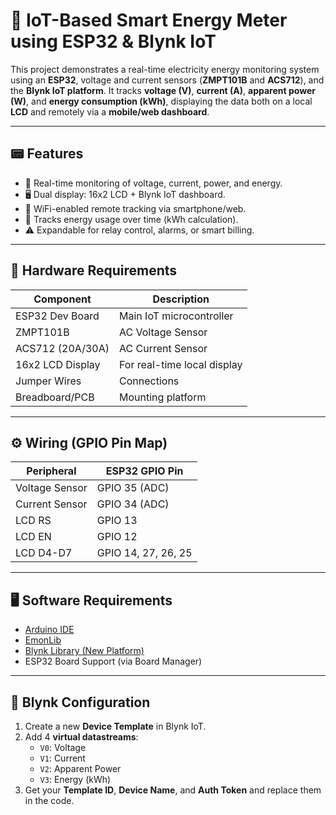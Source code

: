 # 🔌 IoT-Based Smart Energy Meter using ESP32 & Blynk IoT

This project demonstrates a real-time electricity energy monitoring system using an **ESP32**, voltage and current sensors (**ZMPT101B** and **ACS712**), and the **Blynk IoT platform**. It tracks **voltage (V)**, **current (A)**, **apparent power (W)**, and **energy consumption (kWh)**, displaying the data both on a local **LCD** and remotely via a **mobile/web dashboard**.

---

## 📟 Features

- 📡 Real-time monitoring of voltage, current, power, and energy.
- 🖥️ Dual display: 16x2 LCD + Blynk IoT dashboard.
- 📲 WiFi-enabled remote tracking via smartphone/web.
- 🔋 Tracks energy usage over time (kWh calculation).
- ⚠️ Expandable for relay control, alarms, or smart billing.

---

## 🧰 Hardware Requirements

| Component         | Description                          |
|------------------|--------------------------------------|
| ESP32 Dev Board   | Main IoT microcontroller             |
| ZMPT101B          | AC Voltage Sensor                    |
| ACS712 (20A/30A)  | AC Current Sensor                    |
| 16x2 LCD Display  | For real-time local display          |
| Jumper Wires      | Connections                          |
| Breadboard/PCB    | Mounting platform                    |

---

## ⚙️ Wiring (GPIO Pin Map)

| Peripheral      | ESP32 GPIO Pin |
|----------------|----------------|
| Voltage Sensor | GPIO 35 (ADC)  |
| Current Sensor | GPIO 34 (ADC)  |
| LCD RS         | GPIO 13        |
| LCD EN         | GPIO 12        |
| LCD D4-D7      | GPIO 14, 27, 26, 25 |

---

## 🖥️ Software Requirements

- [Arduino IDE](https://www.arduino.cc/en/software)
- [EmonLib](https://github.com/openenergymonitor/EmonLib)
- [Blynk Library (New Platform)](https://docs.blynk.io)
- ESP32 Board Support (via Board Manager)

---

## 📲 Blynk Configuration

1. Create a new **Device Template** in Blynk IoT.
2. Add 4 **virtual datastreams**:
   - `V0`: Voltage
   - `V1`: Current
   - `V2`: Apparent Power
   - `V3`: Energy (kWh)
3. Get your **Template ID**, **Device Name**, and **Auth Token** and replace them in the code.
